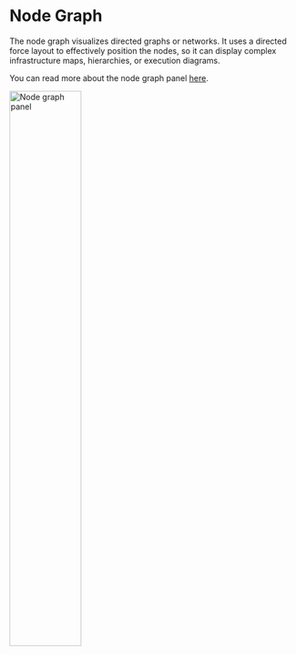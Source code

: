 # Node Graph

The node graph visualizes directed graphs or networks. It uses a directed force layout to effectively position the nodes, so it can display complex infrastructure maps, hierarchies, or execution diagrams.

You can read more about the node graph panel <a href="https://metrics-dashboard.com/docs/metrics-dashboard/latest/visualizations/node-graph/" target="_blank">here</a>.

<img height="50%" alt="Node graph panel" src="https://metrics-dashboard.com/static/img/docs/node-graph/node-graph-8-0.png">
